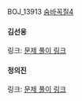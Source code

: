 BOJ_13913 [숨바꼭질4](https://www.acmicpc.net/problem/13913)<br>

#### 김선웅
링크: [문제 풀이 링크]()

#### 정의진
링크: [문제 풀이 링크](https://github.com/uijin-j/algorithm-coding-test/tree/main/%EB%B0%B1%EC%A4%80/Gold/13913.%E2%80%85%EC%88%A8%EB%B0%94%EA%BC%AD%EC%A7%88%E2%80%854)
